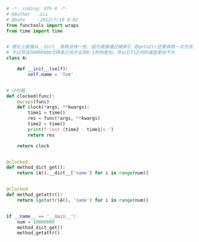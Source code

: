 
<BlogInfo id="814" title="6.比较dict和getattr获取属性的快慢" author="白日梦想猿" pv=0 read_times=0 pre_cost_time="0分41秒" category="动态属性和特性" tag_list="['动态属性和特性']" create_time="2022.07.19 08:42:56" update_time="2022.07.19 08:59:10" />

```python
# -*- coding: UTF-8 -*-                            
# @Author  ：LLL                         
# @Date    ：2022/7/19 8:42
from functools import wraps
from time import time


# 理论上直接从__dict__获取会快一些，因为直接通过键索引 而getattr还要调用一次方法
# 不过测试10000000次两者之间才出现0.1秒的差别，所以它们之间的速度差别不大
class A:

    def __init__(self):
        self.name = 'Tom'


# 计时器
def clocked(func):
    @wraps(func)
    def clock(*args, **kwargs):
        time1 = time()
        res = func(*args, **kwargs)
        time2 = time()
        print(f'cost {time2 - time1}s.')
        return res

    return clock


@clocked
def method_dict_get():
    return [A().__dict__['name'] for i in range(num)]


@clocked
def method_getattr():
    return [getattr(A(), 'name') for i in range(num)]


if __name__ == '__main__':
    num = 10000000
    method_dict_get()
    method_getattr()

```
